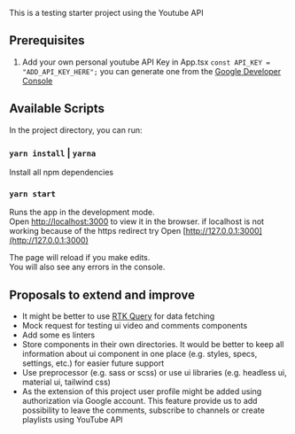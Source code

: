 This is a testing starter project using the Youtube API

## Prerequisites

1. Add your own personal youtube API Key in App.tsx `const API_KEY = "ADD_API_KEY_HERE";`
   you can generate one from the [Google Developer Console](https://console.developers.google.com/)

## Available Scripts

In the project directory, you can run:

### `yarn install` | `yarna`

Install all npm dependencies

### `yarn start`

Runs the app in the development mode.<br>
Open [http://localhost:3000](http://localhost:3000) to view it in the browser.
if localhost is not working because of the https redirect try Open [http://127.0.0.1:3000](http://127.0.0.1:3000)

The page will reload if you make edits.<br>
You will also see any errors in the console.

## Proposals to extend and improve
- It might be better to use [RTK Query](https://redux-toolkit.js.org/tutorials/rtk-query/) for data fetching
- Mock request for testing ui video and comments components
- Add some es linters
- Store components in their own directories. It would be better to keep all information about ui component in one place (e.g. styles, specs, settings, etc.) for easier future support
- Use preprocessor (e.g. sass or scss) or use ui libraries (e.g. headless ui, material ui, tailwind css)
- As the extension of this project user profile might be added using authorization via Google account. This feature provide us to add possibility to leave the comments, subscribe to channels or create playlists using YouTube API

